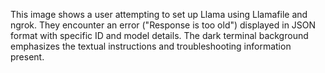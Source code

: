 This image shows a user attempting to set up Llama using Llamafile and ngrok. They encounter an error ("Response is too old") displayed in JSON format with specific ID and model details. The dark terminal background emphasizes the textual instructions and troubleshooting information present.